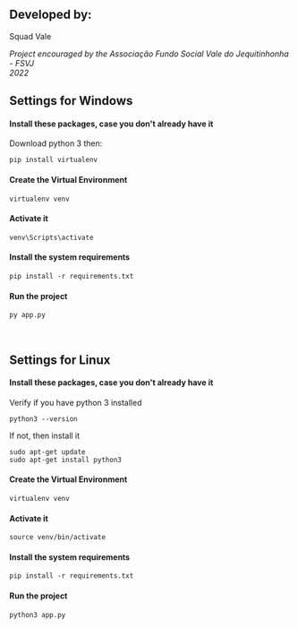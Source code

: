 ## Developed by:
Squad Vale
</br>

<i>Project encouraged by the Associação Fundo Social Vale do Jequitinhonha - FSVJ
</br>2022</i>

## Settings for Windows

#### Install these packages, case you don't already have it
Download python 3 then:
```shell
pip install virtualenv
```
#### Create the Virtual Environment
```shell
virtualenv venv
```
#### Activate it
```shell
venv\Scripts\activate
```
#### Install the system requirements
```shell
pip install -r requirements.txt
```
#### Run the project
```shell
py app.py
```
</br>

## Settings for Linux

#### Install these packages, case you don't already have it
Verify if you have python 3 installed
```shell
python3 --version
```
If not, then install it
```shell
sudo apt-get update
sudo apt-get install python3
```
#### Create the Virtual Environment
```shell
virtualenv venv
```
#### Activate it
```shell
source venv/bin/activate
```
#### Install the system requirements
```shell
pip install -r requirements.txt
```
#### Run the project
```shell
python3 app.py
```
</br>
